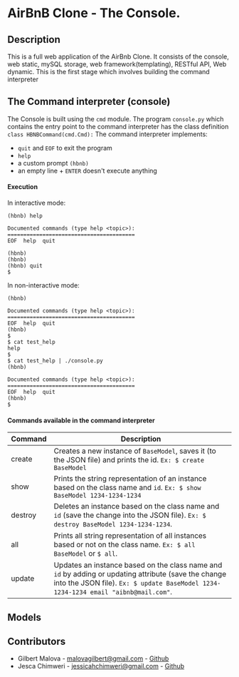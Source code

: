 # AirBnB Clone - The Console.

## Description
This is a full web application of the AirBnb Clone. It consists of the console, web static, mySQL storage, web framework(templating), RESTful API, Web dynamic.
This is the first stage which involves building the command interpreter

## The Command interpreter (console)
The Console is built using the ```cmd``` module.
The program ```console.py``` which contains the entry point to the command interpreter has the class definition ```class HBNBCommand(cmd.Cmd):``` 
The command interpreter implements:
- ```quit``` and ```EOF``` to exit the program
- ```help```
- a custom prompt ```(hbnb)```
- an empty line + ```ENTER``` doesn't execute anything

#### Execution
In interactive mode:
```$ ./console.py
(hbnb) help

Documented commands (type help <topic>):
========================================
EOF  help  quit

(hbnb) 
(hbnb) 
(hbnb) quit
$
```
In non-interactive mode:
```$ echo "help" | ./console.py
(hbnb)

Documented commands (type help <topic>):
========================================
EOF  help  quit
(hbnb) 
$
$ cat test_help
help
$
$ cat test_help | ./console.py
(hbnb)

Documented commands (type help <topic>):
========================================
EOF  help  quit
(hbnb) 
$
```
#### Commands available in the command interpreter
| Command | Description |
|---------|-------------|
| create  | Creates a new instance of ```BaseModel```, saves it (to the JSON file) and prints the id. ```Ex: $ create BaseModel``` |
| show    | Prints the string representation of an instance based on the class name and ```id```. ```Ex: $ show BaseModel 1234-1234-1234``` |
| destroy  | Deletes an instance based on the class name and ```id``` (save the change into the JSON file). ```Ex: $ destroy BaseModel 1234-1234-1234```.|
| all      | Prints all string representation of all instances based or not on the class name. ```Ex: $ all BaseModel``` or ```$ all```.|
| update    | Updates an instance based on the class name and ```id``` by adding or updating attribute (save the change into the JSON file). ```Ex: $ update BaseModel 1234-1234-1234 email "aibnb@mail.com"```.

## Models

## Contributors
- Gilbert Malova - malovagilbert@gmail.com - [Github](https://github.com/maloPRO)
- Jesca Chimweri - jessicahchimweri@gmail.com - [Github](https://github.com/chirindo)
